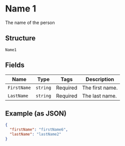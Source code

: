 
# Name 1

The name of the person

## Structure

`Name1`

## Fields

| Name | Type | Tags | Description |
|  --- | --- | --- | --- |
| `FirstName` | `string` | Required | The first name. |
| `LastName` | `string` | Required | The last name. |

## Example (as JSON)

```json
{
  "firstName": "firstName6",
  "lastName": "lastName2"
}
```

